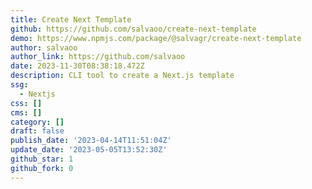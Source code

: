 ```yaml
---
title: Create Next Template
github: https://github.com/salvaoo/create-next-template
demo: https://www.npmjs.com/package/@salvagr/create-next-template
author: salvaoo
author_link: https://github.com/salvaoo
date: 2023-11-30T08:38:18.472Z
description: CLI tool to create a Next.js template
ssg:
  - Nextjs
css: []
cms: []
category: []
draft: false
publish_date: '2023-04-14T11:51:04Z'
update_date: '2023-05-05T13:52:30Z'
github_star: 1
github_fork: 0
---
```

